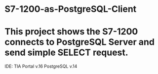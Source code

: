 # S7-1200-as-PostgreSQL-Client
# This project shows the S7-1200 connects to PostgreSQL Server and send simple SELECT request.
IDE: TIA Portal v.16
PostgreSQL v.14
